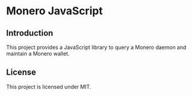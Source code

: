 # Monero JavaScript

## Introduction

This project provides a JavaScript library to query a Monero daemon and maintain a Monero wallet.

## License

This project is licensed under MIT.